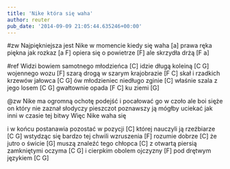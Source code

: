 ```yaml
---
title: 'Nike która się waha'
author: reuter
pub_date: '2014-09-09 21:05:44.635246+00:00'
---
```


#zw
Najpiękniejsza jest Nike w momencie kiedy się waha [a]
prawa ręka piękna jak rozkaz [a F]
opiera się o powietrze [F]
ale skrzydła drżą [F a]

#ref
Widzi bowiem samotnego młodzieńca [C]
idzie długą koleiną [C G]
wojennego wozu [F]
szarą drogą w szarym krajobrazie [F C]
skał i rzadkich krzewów jałowca [C G]
ów młodzieniec niedługo zginie [C]
właśnie szala z jego losem [C G]
gwałtownie opada [F C]
ku ziemi [G]

@zw
Nike ma ogromną ochotę podejść i pocałować go w czoło
ale boi sięże on który nie zaznał słodyczy pieszczot
poznawszy ją mógłby uciekać jak inni w czasie tej bitwy
Więc Nike waha się


i w końcu postanawia pozostać w pozycji [C]
której nauczyli ją rzeźbiarze [C G]
wstydząc się bardzo tej chwili wzruszenia [F]
rozumie dobrze [C]
że jutro o świcie [G]
muszą znaleźć tego chłopca [C]
z otwartą piersią zamkniętymi oczyma [C G]
i cierpkim obolem ojczyzny [F]
pod drętwym językiem [C G]